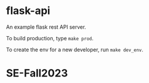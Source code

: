 # flask-api
An example flask rest API server.

To build production, type `make prod`.

To create the env for a new developer, run `make dev_env`.
# SE-Fall2023
